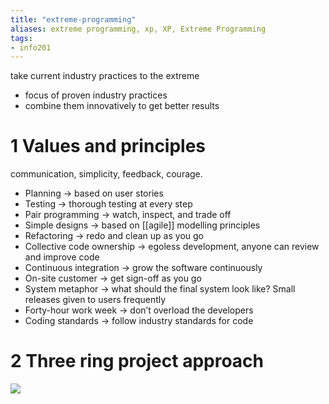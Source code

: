 ```yaml
---
title: "extreme-programming"
aliases: extreme programming, xp, XP, Extreme Programming
tags: 
- info201
---
```


take current industry practices to the extreme
- focus of proven industry practices
- combine them innovatively to get better results

# 1 Values and principles
communication, simplicity, feedback, courage.
- Planning -> based on user stories 
- Testing -> thorough testing at every step 
- Pair programming -> watch, inspect, and trade off 
- Simple designs -> based on [[agile]] modelling principles 
- Refactoring -> redo and clean up as you go 
- Collective code ownership -> egoless development, anyone can review and improve code 
- Continuous integration -> grow the software continuously
- On-site customer -> get sign-off as you go 
- System metaphor -> what should the final system look like? Small releases given to users frequently 
- Forty-hour work week -> don’t overload the developers 
- Coding standards -> follow industry standards for code

# 2 Three ring project approach

![](https://i.imgur.com/Rl5Wuwm.png)
